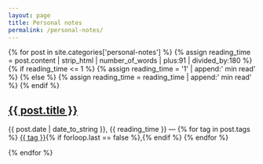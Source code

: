 ```yaml
---
layout: page
title: Personal notes
permalink: /personal-notes/
---
```


<section class="post-list">
{% for post in site.categories['personal-notes'] %}
    {% assign reading_time = post.content | strip_html | number_of_words | plus:91 | divided_by:180 %}
    {% if reading_time <= 1 %}
    {% assign reading_time = '1' | append:' min read' %}
    {% else %}
    {% assign reading_time = reading_time | append:' min read' %}
    {% endif %}
<h2><a href="{{ post.url }}">{{ post.title }}</a></h2>
    <p class="post-meta"><time class="archive_list_post_date" datetime='{{post.date | date: "%Y-%m-%d"}}'>{{ post.date | date_to_string }}</time>, {{ reading_time }} — {% for tag in post.tags %} <a class="tag_list_link" href="/tag/{{ tag | downcase }}">{{ tag }}</a>{% if forloop.last == false %},{% endif %} {% endfor %}</p>
{% endfor %}
</section>